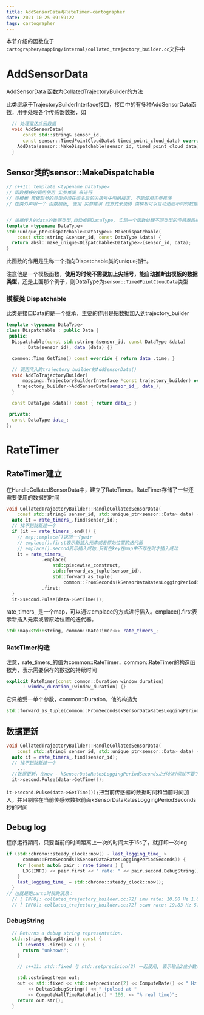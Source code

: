 ```yaml
---
title: AddSensorData与RateTimer-cartographer
date: 2021-10-25 09:59:22
tags: cartographer
---
```


本节介绍的函数位于`cartographer/mapping/internal/collated_trajectory_builder.cc`文件中

# AddSensorData

AddSensorData 函数为CollatedTrajectoryBuilder的方法

此类继承于TrajectoryBuilderInterface接口，接口中的有多种AddSensorData函数，用于处理各个传感器数据，如

```c++
  // 处理雷达点云数据
  void AddSensorData(
      const std::string& sensor_id,
      const sensor::TimedPointCloudData& timed_point_cloud_data) override {
    AddData(sensor::MakeDispatchable(sensor_id, timed_point_cloud_data));
  }
```

## Sensor类的sensor::MakeDispatchable

```c++
// c++11: template <typename DataType> 
// 函数模板的调用使用 实参推演 来进行
// 类模板 模板形参的类型必须在类名后的尖括号中明确指定, 不能使用实参推演 
// 在类外声明一个 函数模板, 使用 实参推演 的方式来使得 类模板可以自动适应不同的数据类型


// 根据传入的data的数据类型,自动推断DataType, 实现一个函数处理不同类型的传感器数据
template <typename DataType>
std::unique_ptr<Dispatchable<DataType>> MakeDispatchable(
    const std::string &sensor_id, const DataType &data) {
  return absl::make_unique<Dispatchable<DataType>>(sensor_id, data);
}
```

此函数的作用是生称一个指向Dispatchable类的unique指针。

注意他是一个模板函数，**使用的时候不需要加上尖括号，能自动推断出模板的数据类型**，还是上面那个例子，则DataType为`sensor::TimedPointCloudData`类型

### 模板类 Dispatchable

此类是接口Data的是一个继承，主要的作用是把数据加入到trajectory_builder

```c++
template <typename DataType>
class Dispatchable : public Data {
 public:
  Dispatchable(const std::string &sensor_id, const DataType &data)
      : Data(sensor_id), data_(data) {}

  common::Time GetTime() const override { return data_.time; }

  // 调用传入的trajectory_builder的AddSensorData()
  void AddToTrajectoryBuilder(
      mapping::TrajectoryBuilderInterface *const trajectory_builder) override {
    trajectory_builder->AddSensorData(sensor_id_, data_);
  }

  const DataType &data() const { return data_; }

 private:
  const DataType data_;
};
```

# RateTimer

## RateTimer建立

在HandleCollatedSensorData中，建立了RateTimer。RateTimer存储了一些还需要使用的数据的时间

```c++
void CollatedTrajectoryBuilder::HandleCollatedSensorData(
    const std::string& sensor_id, std::unique_ptr<sensor::Data> data) {
  auto it = rate_timers_.find(sensor_id);
  // 找不到就新建一个
  if (it == rate_timers_.end()) {
    // map::emplace()返回一个pair
    // emplace().first表示新插入元素或者原始位置的迭代器
    // emplace().second表示插入成功,只有在key在map中不存在时才插入成功
    it = rate_timers_
             .emplace(
                 std::piecewise_construct, 
                 std::forward_as_tuple(sensor_id),
                 std::forward_as_tuple(
                     common::FromSeconds(kSensorDataRatesLoggingPeriodSeconds)))
             .first;
  }
  it->second.Pulse(data->GetTime());
```

rate_timers_ 是一个map，可以通过emplace的方式进行插入。emplace().first表示新插入元素或者原始位置的迭代器。

```c++
std::map<std::string, common::RateTimer<>> rate_timers_;
```

### RateTimer构造

注意，rate_timers_的值为common::RateTimer，common::RateTimer的构造函数为，表示需要保存的数据的持续时间

```c++
explicit RateTimer(const common::Duration window_duration)
      : window_duration_(window_duration) {}
```

它只接受一单个参数，common::Duration，他的构造为

```c++
std::forward_as_tuple(common::FromSeconds(kSensorDataRatesLoggingPeriodSeconds)))
```

## 数据更新

```c++
void CollatedTrajectoryBuilder::HandleCollatedSensorData(
    const std::string& sensor_id, std::unique_ptr<sensor::Data> data) {
  auto it = rate_timers_.find(sensor_id);
  // 找不到就新建一个
  	...
  //数据更新，在now - kSensorDataRatesLoggingPeriodSeconds之外的时间就不要了
  it->second.Pulse(data->GetTime());
```

`it->second.Pulse(data->GetTime());`把当前传感器的数据时间和当前时间加入，并且剔除在当前传感器数据前面kSensorDataRatesLoggingPeriodSeconds 秒的时间

## Debug log

程序运行期间，只要当前的时间距离上一次的时间大于15s了，就打印一次log

```c++
if (std::chrono::steady_clock::now() - last_logging_time_ >
      common::FromSeconds(kSensorDataRatesLoggingPeriodSeconds)) {
    for (const auto& pair : rate_timers_) {
      LOG(INFO) << pair.first << " rate: " << pair.second.DebugString();
    }
    last_logging_time_ = std::chrono::steady_clock::now();
  }
// 也就是跑carto时候的消息：
  // [ INFO]: collated_trajectory_builder.cc:72] imu rate: 10.00 Hz 1.00e-01 s +/- 4.35e-05 s (pulsed at 100.44% real time)
  // [ INFO]: collated_trajectory_builder.cc:72] scan rate: 19.83 Hz 5.04e-02 s +/- 4.27e-05 s (pulsed at 99.82% real time)
```

### DebugString

```c++
  // Returns a debug string representation.
  std::string DebugString() const {
    if (events_.size() < 2) {
      return "unknown";
    }

    // c++11: std::fixed 与 std::setprecision(2) 一起使用, 表示输出2位小数点的数据

    std::ostringstream out;
    out << std::fixed << std::setprecision(2) << ComputeRate() << " Hz "
        << DeltasDebugString() << " (pulsed at "
        << ComputeWallTimeRateRatio() * 100. << "% real time)";
    return out.str();
  }
```



